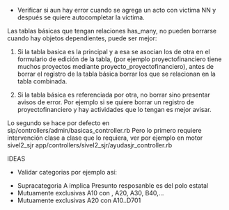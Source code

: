 * Verificar si aun hay error cuando se agrega un acto con victima NN y después se quiere autocompletar la víctima.

Las tablas básicas que tengan relaciones has_many, no pueden borrarse 
cuando hay objetos dependientes, puede ser mejor:

1. Si la tabla basica es la principal y a esa se asocian los de otra en
   el formulario de edición de la tabla, (por ejemplo proyectofinanciero 
   tiene muchos proyectos mediante proyecto_proyectofinanciero), antes de 
   borrar el registro de la tabla básica borrar los que se relacionan
   en la tabla combinada.

2. Si la tabla básica es referenciada por otra, no borrar sino presentar
   avisos de error.  Por ejemplo si se quiere borrar un registro de 
   proyectofinanciero y hay actividades que lo tengan es mejor avisar.

Lo segundo se hace por defecto en sip/controllers/admin/basicas_controller.rb
Pero lo primero requiere intervención clase a clase que lo requiera,
ver por ejemplo en motor sivel2_sjr 
app/controllers/sivel2_sjr/ayudasjr_controller.rb

IDEAS

* Validar categorias por ejemplo así:
- Supracategoria A implica Presunto resposanble es del polo estatal
- Mutuamente exclusivas A10 con , A20, A30, B40,...
- Mutuamente exclusivas A20 con A10..D701
